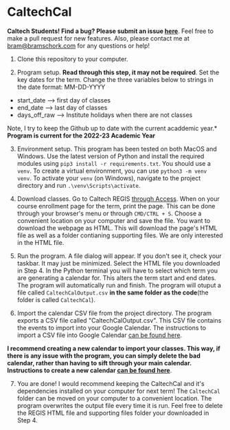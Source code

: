 # CaltechCal

**Caltech Students! Find a bug? Please submit an issue [here](https://github.com/bramschork/CaltechCal/issues)**. Feel free to make a pull request for new features. Also, please contact me at [bram@bramschork.com](mailto:bram@bramschork.com) for any questions or help!

1) Clone this repository to your computer.

2) Program setup. **Read through this step, it may not be required**. Set the key dates for the term. Change the three variables below to strings in the date format: MM-DD-YYYY

- start_date --> first day of classes
- end_date --> last day of classes
- days_off_raw --> Institute holidays when there are not classes

Note, I try to keep the Github up to date with the current acaddemic year.* **Program is current for the 2022-23 Academic Year**

3) Environment setup. This program has been tested on both MacOS and Windows. Use the latest version of Python and install the required modules using `pip3 install -r requirements.txt`. You should use a `venv`. To create a virtual environment, you can use `python3 -m venv venv`. To activate your `venv` (on Windows), navigate to the project directory and run `.\venv\Scripts\activate`.

4) Download classes. Go to Caltech REGIS [through Access](https://access.caltech.edu/). When on your course enrollment page for the term, print the page. This can be done through your browser's menu or through `CMD/CTRL + S`. Choose a convenient location on your computer and save the file. You want to download the webpage as HTML. This will download the page's HTML file as well as a folder contianing supporting files. We are only interested in the HTML file.

5) Run the program. A file dialog will appear. If you don't see it, check your taskbar. It may just be minimized. Select the HTML file you downloaded in Step 4. In the Python terminal you will have to select which term you are generating a calendar for. This alters the term start and end dates. The program will automatically run and finish. The program will otuput a file called `CaltechCalOutput.csv` **in the same folder as the code**(the folder is called `CaltechCal`). 

6) Import the calendar CSV file from the project directory. The program exports a CSV file called "CaltechCalOutput.csv". This CSV file contains the events to import into your Google Calendar. The instructions to import a CSV file into Google Calendar [can be found here](https://support.google.com/calendar/answer/37118?hl=en&co=GENIE.Platform%3DDesktop).

**I recommend creating a new calendar to import your classes. This way, if there is any issue with the program, you can simply delete the bad calendar, rather than having to sift through your main calendar. Instructions to create a new calendar [can be found here](https://support.google.com/calendar/answer/37095?hl=en)**.

7) You are done! I would recommend keeping the CaltechCal and it's dependencies installed on your computer for next term! The `CaltechCal` folder can be moved on your computer to a convenient location. The program overwrites the output file every time it is run. Feel free to delete the REGIS HTML file and supporting files folder your downloaded in Step 4.
